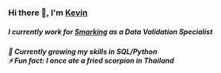 ### <h3>Hi there 👋, I'm <a href="https://kapoolay.github.io/" target="_blank">Kevin</a></h3>

<h5>I currently work for <a href="https://www.smarking.com/company" target="_blank">Smarking<a> as a Data Validation Specialist</h5>
  <h5>
  🌱 Currently growing my skills in SQL/Python<br>
  ⚡ Fun fact: I once ate a fried scorpion in Thailand
  </h5>

<!--
**kapoolay/kapoolay** is a ✨ _special_ ✨ repository because its `README.md` (this file) appears on your GitHub profile.

Here are some ideas to get you started:

- 🔭 I’m currently working on ...
- 🌱 I’m currently learning ...
- 👯 I’m looking to collaborate on ...
- 🤔 I’m looking for help with ...
- 💬 Ask me about ...
- 📫 How to reach me: ...
- 😄 Pronouns: ...
- ⚡ Fun fact: ...
testing with GitHub email

-->
